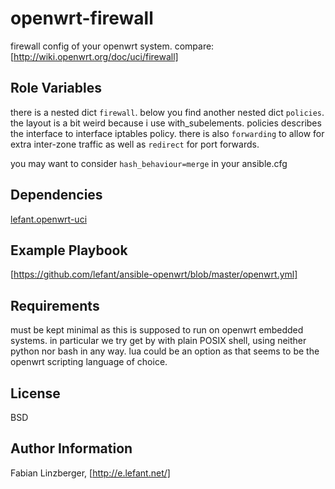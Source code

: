 openwrt-firewall
================

firewall config of your openwrt system.
compare: [http://wiki.openwrt.org/doc/uci/firewall]

Role Variables
--------------

there is a nested dict `firewall`. below you find another nested dict
`policies`. the layout is a bit weird because i use with_subelements.
policies describes the interface to interface iptables policy. there
is also `forwarding` to allow for extra inter-zone traffic as well as
`redirect` for port forwards.

you may want to consider `hash_behaviour=merge` in your ansible.cfg

Dependencies
------------

[lefant.openwrt-uci]

Example Playbook
----------------

[https://github.com/lefant/ansible-openwrt/blob/master/openwrt.yml]

Requirements
------------

must be kept minimal as this is supposed to run on openwrt embedded
systems. in particular we try get by with plain POSIX shell, using
neither python nor bash in any way. lua could be an option as that
seems to be the openwrt scripting language of choice.

License
-------

BSD

Author Information
------------------

Fabian Linzberger, [http://e.lefant.net/]



[https://github.com/lefant/ansible-openwrt/blob/master/openwrt.yml]: https://github.com/lefant/ansible-openwrt/blob/master/openwrt.yml
[http://wiki.openwrt.org/doc/uci/firewall]: http://wiki.openwrt.org/doc/uci/firewall
[lefant.openwrt-uci]: https://galaxy.ansible.com/list#/roles/1645
[http://e.lefant.net/]: http://e.lefant.net/
